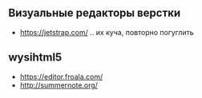 Визуальные редакторы верстки
----------------------------

+ https://jetstrap.com/
.. их куча, повторно погуглить


## wysihtml5
+ https://editor.froala.com/
+ http://summernote.org/
